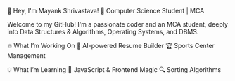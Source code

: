 👋 Hey, I'm Mayank Shrivastava!
🚀 Computer Science Student | MCA 

Welcome to my GitHub! I'm a passionate coder and an MCA student, deeply into Data Structures & Algorithms, Operating Systems, and DBMS.

🔥 What I’m Working On
🤖 AI-powered Resume Builder
🏆 Sports Center Management

💡 What I’m Learning
🚀 JavaScript & Frontend Magic
🔍 Sorting Algorithms



